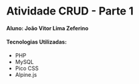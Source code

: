 # Atividade CRUD - Parte 1

#### Aluno: João Vitor Lima Zeferino

#### Tecnologias Utilizadas: 
- PHP 
- MySQL
- Pico CSS
- Alpine.js
